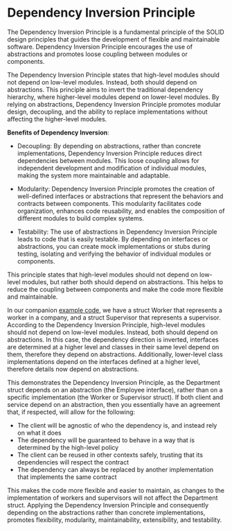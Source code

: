 # Dependency Inversion Principle
The Dependency Inversion Principle is a fundamental principle of the SOLID design principles that guides the development of flexible and maintainable software. Dependency Inversion Principle encourages the use of abstractions and promotes loose coupling between modules or components.

The Dependency Inversion Principle states that high-level modules should not depend on low-level modules. Instead, both should depend on abstractions. This principle aims to invert the traditional dependency hierarchy, where higher-level modules depend on lower-level modules. By relying on abstractions, Dependency Inversion Principle promotes modular design, decoupling, and the ability to replace implementations without affecting the higher-level modules.

**Benefits of Dependency Inversion**:
-  Decoupling: By depending on abstractions, rather than concrete implementations, Dependency Inversion Principle reduces direct dependencies between modules. This loose coupling allows for independent development and modification of individual modules, making the system more maintainable and adaptable.

-  Modularity: Dependency Inversion Principle promotes the creation of well-defined interfaces or abstractions that represent the behaviors and contracts between components. This modularity facilitates code organization, enhances code reusability, and enables the composition of different modules to build complex systems.

-  Testability: The use of abstractions in Dependency Inversion Principle leads to code that is easily testable. By depending on interfaces or abstractions, you can create mock implementations or stubs during testing, isolating and verifying the behavior of individual modules or components.

This principle states that high-level modules should not depend on low-level modules, but rather both should depend on abstractions. This helps to reduce the coupling between components and make the code more flexible and maintainable.

In our companion [example code](/SoftwareDevelopmentDesignPrinciples/DepInv), we have a struct Worker that represents a worker in a company, and a struct Supervisor that represents a supervisor. According to the Dependency Inversion Principle, high-level modules should not depend on low-level modules. Instead, both should depend on abstractions. In this case, the dependency direction is inverted, interfaces are determined at a higher level and classes in their same level depend on them, therefore they depend on abstractions. Additionally, lower-level class implementations depend on the interfaces defined at a higher level, therefore details now depend on abstractions.

This demonstrates the Dependency Inversion Principle, as the Department struct depends on an abstraction (the Employee interface), rather than on a specific implementation (the Worker or Supervisor struct). If both client and service depend on an abstraction, then you essentially have an agreement that, if respected, will allow for the following:
-  The client will be agnostic of who the dependency is, and instead rely on what it does
-  The dependency will be guaranteed to behave in a way that is determined by the high-level policy
-  The client can be reused in other contexts safely, trusting that its dependencies will respect the contract
-  The dependency can always be replaced by another implementation that implements the same contract

This makes the code more flexible and easier to maintain, as changes to the implementation of workers and supervisors will not affect the Department struct. Applying the Dependency Inversion Principle and consequently depending on the abstractions rather than concrete implementations, promotes flexibility, modularity, maintainability, extensibility, and testability.